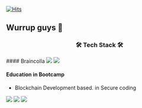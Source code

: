 [![Hits](https://hits.seeyoufarm.com/api/count/incr/badge.svg?url=https%3A%2F%2Fgithub.com%2Fssorrychoi&count_bg=%2379C83D&title_bg=%236CA8FF&icon=skyliner.svg&icon_color=%23FF0000&title=VISITS&edge_flat=false)](https://hits.seeyoufarm.com)

## Wurrup guys 👋


<h3 align='center'> 🛠 Tech Stack 🛠</h3>
#### Braincolla
<img src="https://img.shields.io/badge/Flutter-02569B?style=flat-square&logo=Flutter&logoColor=white"/>
<img src="https://img.shields.io/badge/Vue.js-4FC08D?style=flat-square&logo=Vue.js&logoColor=white"/> 

#### Education in Bootcamp
- Blockchain Development based. in Secure coding
<img src="https://img.shields.io/badge/HTML5-E34F26?style=flat-square&logo=HTML5&logoColor=white"/>
<img src="https://img.shields.io/badge/CSS3-1572B6?style=flat-square&logo=CSS3&logoColor=white"/>
<img src="https://img.shields.io/badge/JavaScript-F7DF1E?style=flat-square&logo=JavaScript&logoColor=white"/>

<!--
**ssorrychoi/ssorrychoi** is a ✨ _special_ ✨ repository because its `README.md` (this file) appears on your GitHub profile.

Here are some ideas to get you started:

- 🔭 I’m currently working on ...
- 🌱 I’m currently learning ...
- 👯 I’m looking to collaborate on ...
- 🤔 I’m looking for help with ...
- 💬 Ask me about ...
- 📫 How to reach me: ...
- 😄 Pronouns: ...
- ⚡ Fun fact: ...
-->
